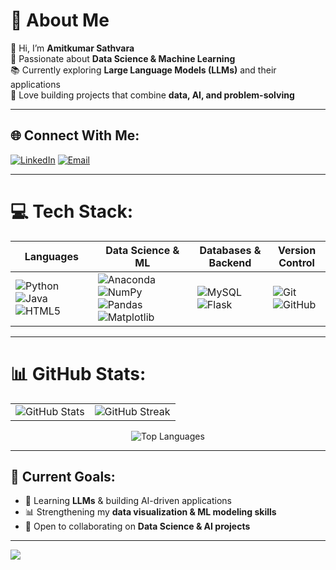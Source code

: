 # 💫 About Me 
👋 Hi, I’m **Amitkumar Sathvara**  
🎯 Passionate about **Data Science & Machine Learning**  
📚 Currently exploring **Large Language Models (LLMs)** and their applications  
🚀 Love building projects that combine **data, AI, and problem-solving**

---

## 🌐 Connect With Me:
[![LinkedIn](https://img.shields.io/badge/LinkedIn-%230077B5.svg?style=for-the-badge&logo=linkedin&logoColor=white)](https://www.linkedin.com/in/sathvara-amitkumar-015783285/) 
[![Email](https://img.shields.io/badge/Email-D14836?style=for-the-badge&logo=gmail&logoColor=white)](mailto:sathvaraamit2005@gmail.com)  

---

# 💻 Tech Stack:

| **Languages** | **Data Science & ML** | **Databases & Backend** | **Version Control** |
|---------------|------------------------|--------------------------|----------------------|
| ![Python](https://img.shields.io/badge/python-3670A0?style=for-the-badge&logo=python&logoColor=ffdd54) ![Java](https://img.shields.io/badge/java-%23ED8B00.svg?style=for-the-badge&logo=openjdk&logoColor=white) ![HTML5](https://img.shields.io/badge/html5-%23E34F26.svg?style=for-the-badge&logo=html5&logoColor=white) | ![Anaconda](https://img.shields.io/badge/Anaconda-%2344A833.svg?style=for-the-badge&logo=anaconda&logoColor=white) ![NumPy](https://img.shields.io/badge/numpy-%23013243.svg?style=for-the-badge&logo=numpy&logoColor=white) ![Pandas](https://img.shields.io/badge/pandas-%23150458.svg?style=for-the-badge&logo=pandas&logoColor=white) ![Matplotlib](https://img.shields.io/badge/Matplotlib-%23ffffff.svg?style=for-the-badge&logo=Matplotlib&logoColor=black) | ![MySQL](https://img.shields.io/badge/mysql-4479A1.svg?style=for-the-badge&logo=mysql&logoColor=white) ![Flask](https://img.shields.io/badge/flask-%23000.svg?style=for-the-badge&logo=flask&logoColor=white) | ![Git](https://img.shields.io/badge/git-%23F05033.svg?style=for-the-badge&logo=git&logoColor=white) ![GitHub](https://img.shields.io/badge/github-%23121011.svg?style=for-the-badge&logo=github&logoColor=white) |

---

# 📊 GitHub Stats:

<table>
  <tr>
    <td><img src="https://github-readme-stats.vercel.app/api?username=Sathvara-Amitkumar&theme=dark&hide_border=false&include_all_commits=false&count_private=false" alt="GitHub Stats" /></td>
    <td><img src="https://nirzak-streak-stats.vercel.app/?user=Sathvara-Amitkumar&theme=dark&hide_border=false" alt="GitHub Streak" /></td>
  </tr>
</table>

<div align="center">
  <img src="https://github-readme-stats.vercel.app/api/top-langs/?username=Sathvara-Amitkumar&theme=dark&hide_border=false&include_all_commits=false&count_private=false&layout=compact" alt="Top Languages" />
</div>

---

## 🚀 Current Goals:
- 🌱 Learning **LLMs** & building AI-driven applications  
- 📊 Strengthening my **data visualization & ML modeling skills**  
- 🤝 Open to collaborating on **Data Science & AI projects**  

---

[![](https://visitcount.itsvg.in/api?id=Sathvara-Amitkumar&icon=0&color=0)](https://visitcount.itsvg.in)

<!-- Created with ❤️ using GPRM ( https://gprm.itsvg.in ) -->

